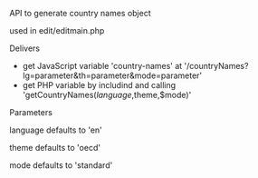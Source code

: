 API to generate country names object

used in edit/editmain.php

Delivers

- get JavaScript variable 'country-names' at '/countryNames?lg=parameter&th=parameter&mode=parameter'
- get PHP variable by includind and calling 'getCountryNames($language,$theme,$mode)'

Parameters

language
defaults to 'en'

theme
defaults to 'oecd'

mode
defaults to 'standard'

